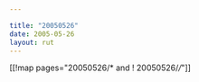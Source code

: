 ```yaml
---

title: "20050526"
date: 2005-05-26
layout: rut
---
```


[[!map pages="20050526/* and ! 20050526/*/*"]]
